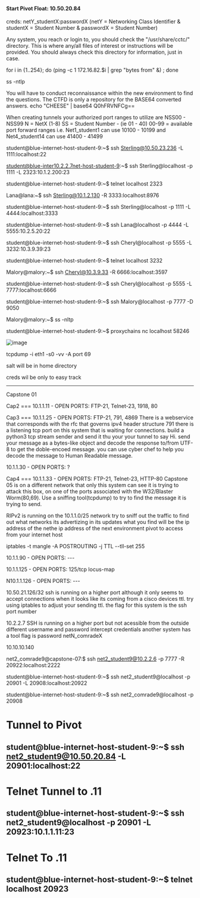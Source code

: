 #### Start Pivot Float: 10.50.20.84
creds: netY_studentX:passwordX (netY = Networking Class Identifier & studentX = Student Number & passwordX = Student Number)


Any system, you reach or login to, you should check the "/usr/share/cctc/" directory. This is where any/all files of interest or instructions will be provided. You should always check this directory for information, just in case.

for i in {1..254}; do (ping -c 1 172.16.82.$i | grep "bytes from" &) ; done

ss -ntlp

You will have to conduct reconnaissance within the new environment to find the questions. The CTFD is only a repository for the BASE64 converted answers.
echo "CHEESE" | base64
Q0hFRVNFCg==


When creating tunnels your authorized port ranges to utilize are NSS00 - NSS99
N = NetX (1-8)
SS = Student Number - (ie 01 - 40)
00-99 = available port forward ranges
i.e. Net1_student1 can use 10100 - 10199 and Net4_student14 can use 41400 - 41499

student@blue-internet-host-student-9:~$ ssh Sterling@10.50.23.236 -L 1111:localhost:22

student@blue-inter10.2.2.7net-host-student-9:~$ ssh Sterling@localhost -p 1111 -L 2323:10.1.2.200:23

student@blue-internet-host-student-9:~$ telnet localhost 2323

Lana@lana:~$ ssh Sterling@10.1.2.130 -R 3333:localhost:8976

student@blue-internet-host-student-9:~$ ssh Sterling@localhost -p 1111 -L 4444:localhost:3333

student@blue-internet-host-student-9:~$ ssh Lana@localhost -p 4444 -L 5555:10.2.5.20:22

student@blue-internet-host-student-9:~$ ssh Cheryl@localhost -p 5555 -L 3232:10.3.9.39:23

student@blue-internet-host-student-9:~$ telnet localhost 3232

Malory@malory:~$ ssh Cheryl@10.3.9.33 -R 6666:localhost:3597

student@blue-internet-host-student-9:~$ ssh Cheryl@localhost -p 5555 -L 7777:localhost:6666

student@blue-internet-host-student-9:~$ ssh Malory@localhost -p 7777 -D 9050

Malory@malory:~$ ss -nltp

student@blue-internet-host-student-9:~$ proxychains nc localhost 58246

![image](https://github.com/user-attachments/assets/62b49f9d-7733-430c-b27e-a80b382766c1)



tcpdump -i eth1 -s0 -vv -A port 69

salt will be in home directory

creds wil be only to easy track

----------------------------------------------------------------------------------------------------

Capstone 01

Cap2 === 10.1.1.11 - OPEN PORTS: FTP-21, Telnet-23, 1918, 80

Cap3 === 10.1.1.25 - OPEN PORTS: FTP-21, 791, 4869
There is a webservice that corresponds with the rfc that governs ipv4 header structure 791
there is a listening tcp port on this system that is waiting for connections.
build a python3 tcp stream sender and send it thu your your tunnel to say Hi.
send your message as a bytes-like object and decode the response to/from UTF-8 to get
the doble-encoed message. you can use cyber chef to help you decode the message to Human Readable message.

10.1.1.30 - OPEN PORTS: ?

Cap4 === 10.1.1.33 - OPEN PORTS: FTP-21, Telnet-23, HTTP-80
Capstone 05 is on a different network that only this system can see
it is trying to attack this box, on one of the ports associated with the W32/Blaster Worm(80,69).
Use a sniffing tool(tcpdump) to try to find the message it is trying to send.

RIPv2 is running on the 10.1.1.0/25 network try to sniff out the traffic to find out what networks its advertizing in its updates
what you find will be the ip address of the nethe ip address of the next environment pivot to access from your internet host


iptables -t mangle -A POSTROUTING -j TTL --tll-set 255

10.1.1.90 - OPEN PORTS: ---

10.1.1.125 - OPEN PORTS: 125/tcp locus-map

N10.1.1.126 - OPEN PORTS: ---

10.50.21.126/32
ssh is running on a higher port although it only seems to accept connections when it looks like its coming from a cisco devices ttl. try using iptables to adjust your sending ttl.
the flag for this system is the ssh port number

10.2.2.7
SSH is running on a higher port but not acessible from the outside
different username and password
intercept credentials
another system has a tool
flag is password
netN_comradeX

10.10.10.140

net2_comrade9@capstone-07:$ ssh net2_student9@10.2.2.6 -p 7777 -R 20922:localhost:2222

student@blue-internet-host-student-9:~$ ssh net2_student9@localhost -p 20901 -L 20908:localhost:20922

student@blue-internet-host-student-9:~$ ssh net2_comrade9@localhost -p 20908

# Tunnel to Pivot
## student@blue-internet-host-student-9:~$ ssh net2_student9@10.50.20.84 -L 20901:localhost:22

# Telnet Tunnel to .11
## student@blue-internet-host-student-9:~$ ssh net2_student9@localhost -p 20901 -L 20923:10.1.1.11:23

# Telnet To .11
## student@blue-internet-host-student-9:~$ telnet localhost 20923
